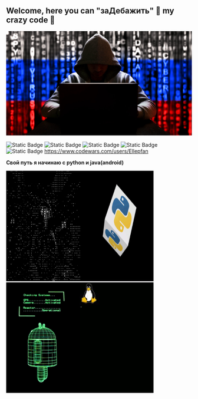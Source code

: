 ## Welcome, here you can "заДебажить" :wrench: my crazy code :eyes:
<div id="header" align="center">
  <img src="https://github.com/Ellepfan/Ellepfan/blob/main/gif/ro7nagne7e.jpg" width="600"/>
</div>

![Static Badge](https://img.shields.io/badge/py-python-blue?style=flat&logo=python)
![Static Badge](https://img.shields.io/badge/java-android-green?style=flat&logo=android)
![Static Badge](https://img.shields.io/badge/-linux-black?style=flat&logo=linux)
![Static Badge](https://img.shields.io/badge/-Ellephan-black?style=flat&logo=cloudsmith)
![Static Badge](https://www.codewars.com/users/Ellepfan/badges/micro)
https://www.codewars.com/users/Ellepfan




<b> Свой путь я начинаю с python и java(android)</b>

  <img src="https://github.com/Ellepfan/Ellepfan/blob/main/gif/1519658977_hack.gif" height ="300" width="200"><img src="https://github.com/Ellepfan/Ellepfan/blob/main/gif/card_1.gif" height ="300"  width="200" display: block><img src="https://github.com/Ellepfan/Ellepfan/blob/main/gif/androidos_Rq83xCcY.gif " height ="300" width="200"><img src="https://github.com/Ellepfan/Ellepfan/blob/main/gif/linuxboot_o7mkkvzb.gif" height ="300" width="200">








